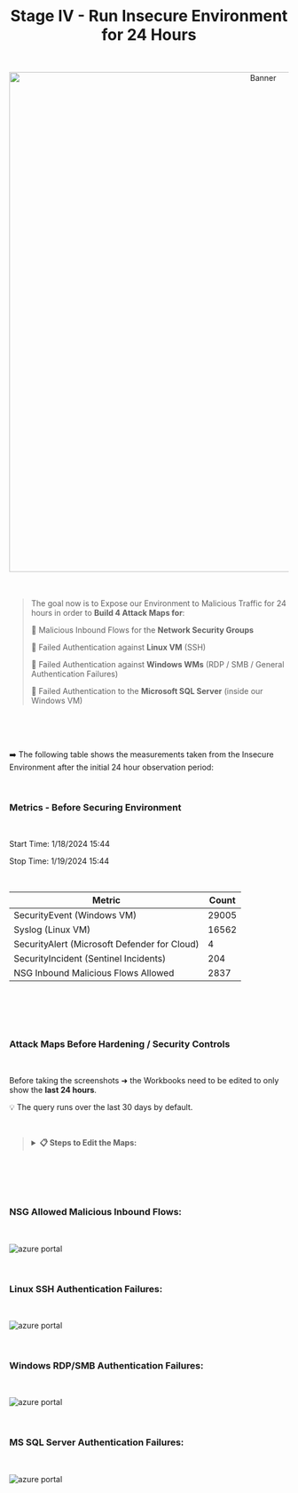 <br>

<h1 align="center">Stage IV - Run Insecure Environment for 24 Hours</h1>

<br>

<p align="center">
<img width="900" src="https://github.com/user-attachments/assets/e874e594-c69f-439f-90e7-d588ba7841c8" alt="Banner"/>

<br>

<br>

<br>

> The goal now is to Expose our Environment to Malicious Traffic for 24 hours in order to **Build 4 Attack Maps for**:
>
> 🔹 Malicious Inbound Flows for the **Network Security Groups**
>
> 🔹 Failed Authentication against **Linux VM** (SSH)
> 
> 🔹 Failed Authentication against **Windows WMs** (RDP / SMB / General Authentication Failures)
> 
> 🔹 Failed Authentication to the **Microsoft SQL Server** (inside our Windows VM)
> 
> 

<br>

<br>

<br>

➡️ The following table shows the measurements taken from the Insecure Environment after the initial 24 hour observation period:

<br>

### Metrics - Before Securing Environment

<br>

Start Time: 1/18/2024 15:44

Stop Time: 1/19/2024 15:44

<br>

| Metric                   | Count
| ------------------------ | -----
| SecurityEvent (Windows VM)            | 29005
| Syslog (Linux VM)                   | 16562
| SecurityAlert (Microsoft Defender for Cloud)            | 4
| SecurityIncident (Sentinel Incidents)        | 204
| NSG Inbound Malicious Flows Allowed | 2837

<br>

<h2></h2>

<br>

### Attack Maps Before Hardening / Security Controls

<br>

Before taking the screenshots ➜ the Workbooks need to be edited to only show the **last 24 hours**.

💡 The query runs over the last 30 days by default.

<br>

>   <details close> 
>   
> **<summary> 📋 Steps to Edit the Maps:</summary>**
> 
> <br>
> 
> From inside the **Workbook** ➜ click on ✏️ **Edit** 
> 
> <br>
> 
> ![azure portal](https://github.com/user-attachments/assets/d42567b3-d717-466b-a98e-a7c98062dfa3)
> 
> <br>
> 
> Then go all the way down and to the right ➜ click the **↑ Edit** button
> 
> <br>
> 
> ![azure portal](https://github.com/user-attachments/assets/44ef059e-e7a7-48f4-b6de-1a6f63bb87ab)
> 
> <br>
> 
> Change the **Time Range** to ```Last 24 hours```
> 
> Then press the **Run Query** button
> 
> <br>
> 
> ![azure portal](https://github.com/user-attachments/assets/3324a8ce-166a-4222-a107-ae13758e41fd)
> 
> <br>
> 
> Finally ➜ click 📒**Done Editing**
> 
> <br>
> 
> ![azure portal](https://github.com/user-attachments/assets/d70ed30f-7bde-4e90-8e45-c4e5ea86a2d0)
> 
> <br>
> 
>   </details>

<br>

<h2></h2>

<br>

### NSG Allowed Malicious Inbound Flows:

<br>

![azure portal](https://github.com/user-attachments/assets/e892d644-b7ba-4f0a-b5b4-869a195a725c)

<br>

### Linux SSH Authentication Failures:

<br>

![azure portal](https://github.com/user-attachments/assets/04c1e583-c9b4-45d8-9ef1-cc91baf91b7f)

<br>

### Windows RDP/SMB Authentication Failures:

<br>

![azure portal](https://github.com/user-attachments/assets/10d0922f-149a-4280-b0e8-7c1d4c0be0fc)

<br>

### MS SQL Server Authentication Failures:

<br>

![azure portal](https://github.com/user-attachments/assets/337d5bb0-ae90-4dda-8666-6a75d5b24ae7)

<br>

  </details>

<h2></h2>

<br>

<br>

<br>

<br>

<br>

<br>

<br>
  
<br>
